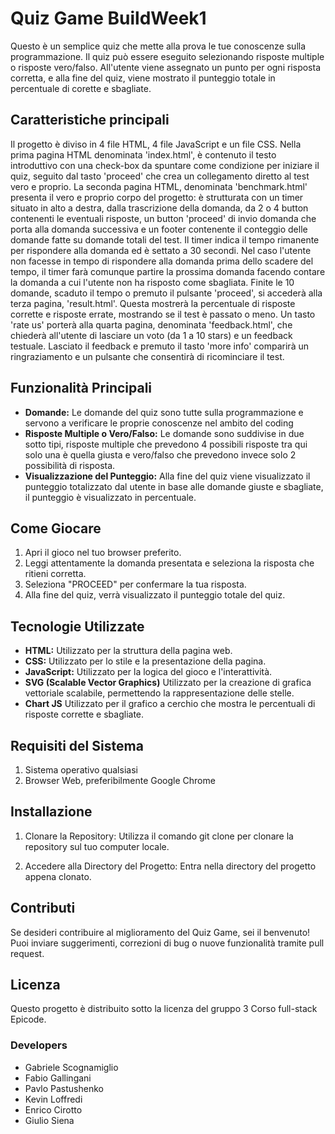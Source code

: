 
# Quiz Game BuildWeek1

Questo è un semplice quiz che mette alla prova le tue conoscenze sulla programmazione. Il quiz può essere eseguito selezionando risposte multiple o risposte vero/falso. All'utente viene assegnato un punto per ogni risposta corretta, e alla fine del quiz, viene mostrato il punteggio totale in percentuale di corette e sbagliate.

## Caratteristiche principali

Il progetto è diviso in 4 file HTML, 4 file JavaScript e un file CSS.
Nella prima pagina HTML denominata 'index.html', è contenuto il testo introduttivo con una check-box da spuntare come condizione per iniziare il quiz, seguito dal tasto 'proceed' che crea un collegamento diretto al test vero e proprio. 
La seconda pagina HTML, denominata 'benchmark.html' presenta il vero e proprio corpo del progetto: è strutturata con un timer situato in alto a destra, dalla trascrizione della domanda, da 2 o 4 button contenenti le eventuali risposte, un button 'proceed' di invio domanda che porta alla domanda successiva e un footer contenente il conteggio delle domande fatte su domande totali del test. Il timer indica il tempo rimanente per rispondere alla domanda ed è settato a 30 secondi. Nel caso l'utente non facesse in tempo di rispondere alla domanda prima dello scadere del tempo, il timer farà comunque partire la prossima domanda facendo contare la domanda a cui l'utente non ha risposto come sbagliata. Finite le 10 domande, scaduto il tempo o premuto il pulsante 'proceed', si accederà alla terza pagina, 'result.html'. Questa mostrerà la percentuale di risposte corrette e risposte errate, mostrando se il test è passato o meno. Un tasto 'rate us' porterà alla quarta pagina, denominata 'feedback.html', che chiederà all'utente di lasciare un voto (da 1 a 10 stars) e un feedback testuale. Lasciato il feedback e premuto il tasto 'more info' comparirà un ringraziamento e un pulsante che consentirà di ricominciare il test.

## Funzionalità Principali

- **Domande:** Le domande del quiz sono tutte sulla programmazione e servono a verificare le proprie conoscenze nel ambito del coding 
- **Risposte Multiple o Vero/Falso:** Le domande sono suddivise in due sotto tipi, risposte multiple che prevedono 4 possibili risposte tra qui solo una è quella giusta e vero/falso che prevedono invece solo 2 possibilità di risposta. 
- **Visualizzazione del Punteggio:** Alla fine del quiz viene visualizzato il punteggio totalizzato dal utente in base alle domande giuste e sbagliate, il punteggio è visualizzato in percentuale.

## Come Giocare

1. Apri il gioco nel tuo browser preferito.
2. Leggi attentamente la domanda presentata e seleziona la risposta che ritieni corretta.
3. Seleziona "PROCEED" per confermare la tua risposta.
4. Alla fine del quiz, verrà visualizzato il punteggio totale del quiz.

## Tecnologie Utilizzate

- **HTML:** Utilizzato per la struttura della pagina web.
- **CSS:** Utilizzato per lo stile e la presentazione della pagina.
- **JavaScript:** Utilizzato per la logica del gioco e l'interattività.
- **SVG (Scalable Vector Graphics)** Utilizzato per la creazione di grafica vettoriale scalabile, permettendo la rappresentazione delle stelle.
- **Chart JS** Utilizzato per il grafico a cerchio che mostra le percentuali di risposte corrette e sbagliate.


## Requisiti del Sistema

1. Sistema operativo qualsiasi
2. Browser Web, preferibilmente Google Chrome

## Installazione

1. Clonare la Repository: Utilizza il comando git clone per clonare la repository sul tuo computer locale.

2. Accedere alla Directory del Progetto: Entra nella directory del progetto appena clonato.


## Contributi

Se desideri contribuire al miglioramento del Quiz Game, sei il benvenuto! Puoi inviare suggerimenti, correzioni di bug o nuove funzionalità tramite pull request.

## Licenza

Questo progetto è distribuito sotto la licenza del gruppo 3 Corso full-stack Epicode.

### Developers
- Gabriele Scognamiglio
- Fabio Gallingani
- Pavlo Pastushenko
- Kevin Loffredi
- Enrico Cirotto
- Giulio Siena




